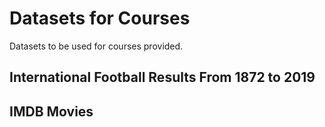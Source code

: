 # Datasets for Courses

Datasets to be used for courses provided.


## International Football Results From 1872 to 2019

## IMDB Movies

